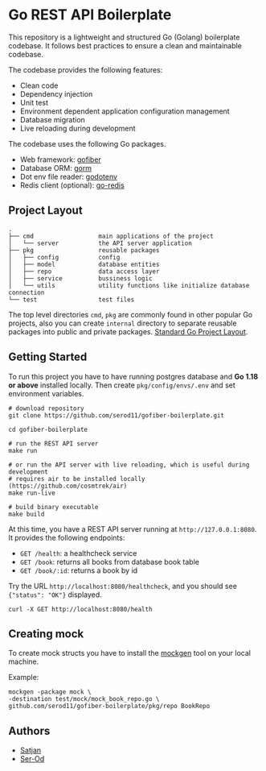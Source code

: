 # Go REST API Boilerplate

This repository is a lightweight and structured Go (Golang) boilerplate codebase.
It follows best practices to ensure a clean and maintainable codebase.

The codebase provides the following features:

* Clean code
* Dependency injection
* Unit test
* Environment dependent application configuration management
* Database migration
* Live reloading during development

The codebase uses the following Go packages.

* Web framework: [gofiber](https://gofiber.io/)
* Database ORM: [gorm](https://gorm.io/)
* Dot env file reader: [godotenv](https://github.com/joho/godotenv)
* Redis client (optional): [go-redis](https://github.com/redis/go-redis)

## Project Layout

```
.
├── cmd                  main applications of the project
│   └── server           the API server application
├── pkg                  reusable packages
│   ├── config           config
│   ├── model            database entities
│   ├── repo             data access layer
│   ├── service          bussiness logic
│   └── utils            utility functions like initialize database connection 
└── test                 test files   
```

The top level directories `cmd`, `pkg` are commonly found in other popular Go projects,
also you can create `internal` directory to separate reusable packages into public and private packages.
[Standard Go Project Layout](https://github.com/golang-standards/project-layout).


## Getting Started

To run this project you have to have running postgres database and **Go 1.18 or above** installed locally. Then create `pkg/config/envs/.env` and set environment variables.

```shell
# download repository
git clone https://github.com/serod11/gofiber-boilerplate.git

cd gofiber-boilerplate

# run the REST API server
make run

# or run the API server with live reloading, which is useful during development
# requires air to be installed locally (https://github.com/cosmtrek/air)
make run-live

# build binary executable
make build
```

At this time, you have a REST API server running at `http://127.0.0.1:8080`. It provides the following endpoints:

* `GET /health`: a healthcheck service
* `GET /book`: returns all books from database book table
* `GET /book/:id`: returns a book by id

Try the URL `http://localhost:8080/healthcheck`, and you should see `{"status": "OK"}` displayed.


```shell
curl -X GET http://localhost:8080/health
```

## Creating mock
To create mock structs you have to install the [mockgen](https://github.com/uber-go/mock) tool on your local machine.

Example:
```shell
mockgen -package mock \
-destination test/mock/mock_book_repo.go \
github.com/serod11/gofiber-boilerplate/pkg/repo BookRepo
```

## Authors
- [Satjan](https://github.com/satjan)
- [Ser-Od](https://github.com/serod11)
